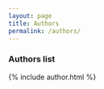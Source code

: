 ```yaml
---
layout: page
title: Authors
permalink: /authors/
---
```


### Authors list
{% include author.html %}
